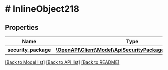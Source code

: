 # # InlineObject218

## Properties

Name | Type | Description | Notes
------------ | ------------- | ------------- | -------------
**security_package** | [**\OpenAPI\Client\Model\ApiSecurityPackagesSecurityPackage**](ApiSecurityPackagesSecurityPackage.md) |  |

[[Back to Model list]](../../README.md#models) [[Back to API list]](../../README.md#endpoints) [[Back to README]](../../README.md)
